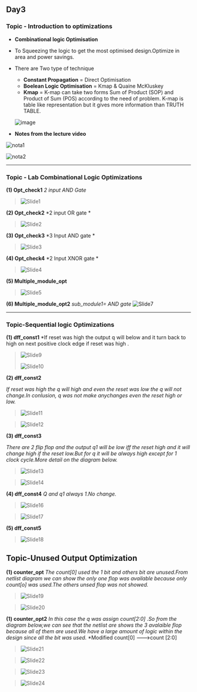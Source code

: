 ## Day3
### Topic - Introduction to optimizations 

* **Combinational logic Optimisation**  
* To Squeezing the logic to get the most optimised design.Optimize in area and power savings.
* There are Two type of technique 
  
  * **Constant Propagation** = Direct Optimisation 
  * **Boelean Logic Optimisation** = Kmap & Quaine McKluskey 
  * **Kmap** = K-map can take two forms Sum of Product (SOP) and Product of Sum (POS) according to the need of problem. K-map is table like representation but it gives                  more information than TRUTH TABLE. 
  
  ![image](https://user-images.githubusercontent.com/118953939/206657513-c8093880-d8bb-4a8a-88f4-458b2f891aee.png)
  
 * **Notes from the lecture video**

 ![nota1](https://user-images.githubusercontent.com/118953939/206659875-2f57c570-1e59-4199-b51d-30607b323d78.JPG)
  
 ![nota2](https://user-images.githubusercontent.com/118953939/206659884-945fb74a-9344-4323-b65c-01d1d316bda6.JPG)

------------------------------------------------------------------------------------------------------------------
### Topic - Lab Combinational Logic Optimizations 
**(1) Opt_check1**
*2 input AND Gate*
>![Slide1](https://user-images.githubusercontent.com/118953939/206689873-b8e86a1f-e66a-4c10-904a-a50ab3e9d769.PNG)

**(2) Opt_check2**
*2 input OR gate *
>![Slide2](https://user-images.githubusercontent.com/118953939/206689955-32c36f1f-8215-4708-8e4b-c1d7051748d5.PNG)


**(3) Opt_check3**
*3 Input AND gate *
>![Slide3](https://user-images.githubusercontent.com/118953939/206690007-a17ffa59-252f-4257-ba51-8eb385b0d286.PNG)


**(4) Opt_check4**
*2 Input XNOR gate *
>![Slide4](https://user-images.githubusercontent.com/118953939/206690056-148a4ab9-d103-4588-aeae-21fca31f72dd.PNG)

**(5) Multiple_module_opt**
>![Slide5](https://user-images.githubusercontent.com/118953939/206690095-f491284c-f166-47fd-b5f3-36b26137c951.PNG)


**(6) Multiple_module_opt2**
*sub_module1= AND gate*
![Slide7](https://user-images.githubusercontent.com/118953939/206690176-c9a91b7a-470a-44cd-860a-0e868a9313f0.PNG)


----------------------------------------------------------------------------------------------------------------------

### Topic-Sequential logic Optimizations 
**(1) dff_const1**
*If reset was high the output  q will below and it turn back to high on next positive clock edge  if reset was high . 
>![Slide9](https://user-images.githubusercontent.com/118953939/206690244-091b663e-df84-41a1-9370-8e94b9818a28.PNG)
>
>![Slide10](https://user-images.githubusercontent.com/118953939/206690269-a5bece2b-aacf-487c-adc1-4b3186157d23.PNG)

**(2) dff_const2**

*If reset  was high the q will high  and even the reset was low the q will not change.In conlusion, q was not make anychanges even the reset high or low.*
>![Slide11](https://user-images.githubusercontent.com/118953939/206690312-275c4f63-d8b1-4ee9-8a24-375597a077a6.PNG)

>![Slide12](https://user-images.githubusercontent.com/118953939/206690337-c23f42d8-c99f-4d35-ac4e-4160e244cac8.PNG)

**(3) dff_const3**

*There are 2 flip flop and the output q1 will be low iff the reset high and it will change high if the reset low.But for q it will be always high except for 1 clock cycle.More detail on the diagram below.*

>![Slide13](https://user-images.githubusercontent.com/118953939/206690372-bb6be053-8b96-4fc9-b02a-972d1144b775.PNG)

>![Slide14](https://user-images.githubusercontent.com/118953939/206690390-0ad7490a-f646-4119-a261-c89c7569a44b.PNG)

**(4) dff_const4**
*Q and q1 always 1.No change.*
>![Slide16](https://user-images.githubusercontent.com/118953939/206690461-33493517-0871-4884-b0fa-cdfbb9c82717.PNG)

>![Slide17](https://user-images.githubusercontent.com/118953939/206690488-05203fbd-ebd7-40b2-9fae-00da4ae7f4c1.PNG)

**(5) dff_const5**
>![Slide18](https://user-images.githubusercontent.com/118953939/206690708-ccd514aa-3b1d-4635-9650-bafa10013800.PNG)


## Topic-Unused Output Optimization
**(1) counter_opt**
*The count[0] used the 1 bit and others bit are unused.From netlist diagram we can show the only one flop was available because only count[o] was used.The others unsed flop was not showed.*
>![Slide19](https://user-images.githubusercontent.com/118953939/206690778-97266468-2031-492a-9ea8-31448921a71d.PNG)

>![Slide20](https://user-images.githubusercontent.com/118953939/206690918-cc3ca693-9820-48e0-99db-bf249d3aef41.PNG)

**(1) counter_opt2**
*In this case the q was assign  count[2:0] .So from the diagram below,we can see that the netlist are shows the 3 avalaible flop because all of them are used.We have a large amount of logic within the design since all the bit was used.*
*Modified count[0] --->count [2:0]
>![Slide21](https://user-images.githubusercontent.com/118953939/206691124-b0f49c40-3c05-4513-a687-de992698f429.PNG)

>![Slide22](https://user-images.githubusercontent.com/118953939/206691179-ebe9a1c3-103d-40e1-8f31-3b99133080db.PNG)

>![Slide23](https://user-images.githubusercontent.com/118953939/206691206-f51ae6c0-b816-4425-9454-1638620e7326.PNG)

>![Slide24](https://user-images.githubusercontent.com/118953939/206691243-45d3d9d1-ad1f-4714-a4f6-cee85253c430.PNG)






